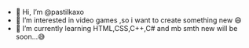 - 👋 Hi, I’m @pastilkaxo
- 👀 I’m interested in video games ,so i want to create something new 😄
- 🌱 I’m currently learning HTML,CSS,C++,C# and mb smth new will be soon...😅

<!---
pastilkaxo/pastilkaxo is a ✨ special ✨ repository because its `README.md` (this file) appears on your GitHub profile.
You can click the Preview link to take a look at your changes.
--->
